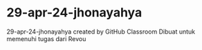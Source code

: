 # 29-apr-24-jhonayahya
29-apr-24-jhonayahya created by GitHub Classroom
Dibuat untuk memenuhi tugas dari Revou
